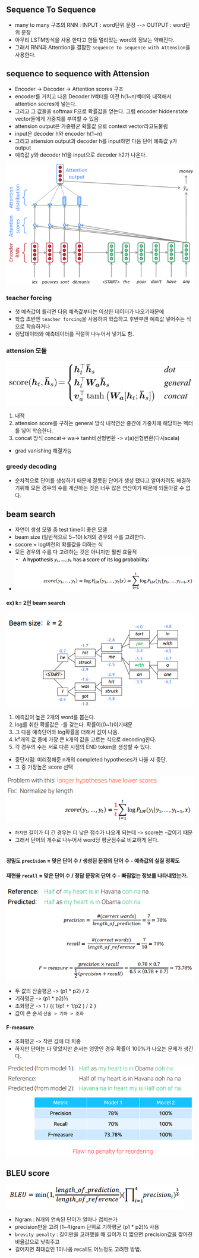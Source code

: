 ## Sequence To Sequence
- many to many 구조의 RNN : INPUT : word단위 문장 --> OUTPUT : word단위 문장
- 아무리 LSTM방식을 사용 한다고 한들 멀리있는 word의 정보는 약해진다.
- 그래서 RNN과 Attention을 결합한 `sequence to sequence with Attension`을 사용한다.

## sequence to sequence with Attension
- Encoder -> Decoder -> Attention scores 구조
- encoder를 거치고 나온 Decoder h벡터를 이전 h(1~n)벡터와 내적해서 attention socres에 넣는다.
- 그리고 그 값들을 softmax F으로 확률값을 얻는다. 그럼 encoder hiddenstate vector들에게 가중치를 부여할 수 있음
- attension output은 가중평균 확률값 으로 context vector라고도불림
- input은 decoder h와 encoder h(1~n)
- 그리고 attension output과 decoder h를 input하면 다음 단어 예측값 y가 output
- 예측값 y와 decoder h1을 input으로 decoder h2가 나온다.
<img src=image/sts.png>
 
### teacher forcing
- 첫 예측값이 틀리면 다음 예측값부터는 이상한 데이터가 나오기때문에
- 학습 초반엔 `teacher forcing`을 사용하여 학습하고 후반부엔 예측값 넣어주는 식으로 학습하거나
- 정답데이터와 예측데이터를 적절히 나누어서 넣기도 함. 

### attension 모듈
<img src=image/dot.png>
 
1. 내적
2. attension score를 구하는 general 방식 내적연산 중간에 가중치에 해당하는 벡터를 넣어 학습한다. 
3. concat 방식 concat-> wa-> tanh비선형변환 -> v(a)선형변환(다시scala)
- grad vanishing 해결가능

### greedy decoding
- 순차적으로 단어를 생성하기 때문에 잘못된 단어가 생성 됐다고 알아차려도 해결하기위해 모든 경우의 수를 계산하는 것은 너무 많은 연산이기 때문에 되돌아갈 수 없다.

## beam search
- 자연어 생성 모델 중 test time이 좋은 모델
- beam size (일반적으로 5~10) k개의 경우의 수를 고려한다.
- socore = log버전의 확률값을 더하는 식
- 모든 경우의 수를 다 고려하는 것은 아니지만 훨씬 효율적
- <img src=image/beamscore.PNG>
 
#### ex) k= 2인 beam search
<img src=image/beam.PNG>
 
1. 예측값이 높은 2개의 word를 뽑는다.
2. log를 취한 확률값은 -를 갖는다. 확률이(0~1)이기때문
3. 그 다음 예측단어와 log확률을 더해서 값이 나옴.
4. k²개의 값 중에 가장 큰 k개의 값을 고르는 식으로 decoding한다.
5. 각 경우의 수는 서로 다른 시점의 END token을 생성할 수 있다.

- 중단시점: 미리정해준 n개의 completed hypotheses가 나올 시 중단.
- 그 중 가장높은 score 선택
<img src=image/average.PNG>
 
- `하지만` 길이가 더 긴 경우는 더 낮은 점수가 나오게 되는데 -> score는 -값이기 때문
- 그래서 단어의 개수로 나누어서 word당 평균점수로 비교하게 된다.<br/><br/>

#### 정밀도 `precision` = 맞은 단어 수 / 생성된 문장의 단어 수 - 예측값의 실질 정확도<br/>
 
#### 재현율 `recall` = 맞은 단어 수 / 정답 문장의 단어 수 - 빠짐없는 정보를 나타내었는가.
<img src=image/precision.PNG>

- 두 값의 산술평균 -> (p1 * p2) / 2
- 기하평균 -> (p1 * p2)½
- 조화평균 -> 1 / {( 1/p1 + 1/p2 ) / 2 } 
- 값이 큰 순서 `산술 > 기하 > 조화`
 
#### F-measure
- 조화평균 -> 작은 값에 더 치중
- 하지만 단어는 다 맞았지만 순서는 엉망인 경우 확률이 100%가 나오는 문제가 생긴다.
<img src=image/fmeasure.PNG>

## BLEU score
<img src=image/bleu.PNG>
 
- Ngram : N개의 연속된 단어가 얼마나 겹치는가
- precision만을 고려 (1~4)gram 단위로 기하평균 (p1 * p2)½ 사용
- `brevity penalty` : 길이만을 고려했을 때 길이가 더 짧으면 precision값을 짧아진 비율값으로 낮춰주고
- 길어지면 최대값인 1이나옴 recall도 어느정도 고려한 방법.
